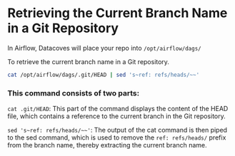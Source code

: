 # Retrieving the Current Branch Name in a Git Repository

In Airflow, Datacoves will place your repo into `/opt/airflow/dags/` 

To retrieve the current branch name in a Git repository. 


``` bash
cat /opt/airflow/dags/.git/HEAD | sed 's~ref: refs/heads/~~'
```

### This command consists of two parts:

`cat .git/HEAD`: This part of the command displays the content of the HEAD file, which contains a reference to the current branch in the Git repository.

`sed 's~ref: refs/heads/~~'`: The output of the cat command is then piped to the sed command, which is used to remove the `ref: refs/heads/` prefix from the branch name, thereby extracting the current branch name.

